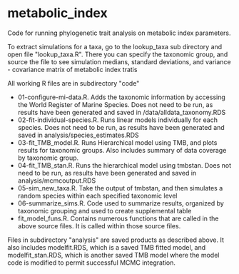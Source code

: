 # metabolic_index
Code for running phylogenetic trait analysis on metabolic index parameters.

To extract simulations for a taxa, go to the lookup_taxa sub directory and open file "lookup_taxa.R".  There you can specify the taxonomic group, and source the file to see simulation medians, standard deviations, and variance - covariance matrix of metabolic index tratis

All working R files are in subdirectory "code"
- 01-configure-mi-data.R.  Adds the taxonomic information by accessing the World Register of Marine Species.  Does not need to be run, as results have been generated and saved in /data/alldata_taxonomy.RDS
- 02-fit-individual-species.R. Runs linear models individually for each species.  Does not need to be run, as results have been generated and saved in analysis/species_estimates.RDS
- 03-fit_TMB_model.R.  Runs Hierarchical model using TMB, and plots results for taxonomic groups. Also includes summary of data coverage by taxonomic group.
- 04-fit_TMB_stan.R.  Runs the hierarchical model using tmbstan.  Does not need to be run, as results have been generated and saved in analysis/mcmcoutput.RDS
- 05-sim_new_taxa.R.  Take the output of tmbstan, and then simulates a random species within each specified taxonomic level
- 06-summarize_sims.R. Code used to summarize results, organized by taxonomic grouping and used to create supplemental table
- fit_model_funs.R.  Contains numerous functions that are called in the above source files.  It is called within those source files.

Files in subdirectory "analysis" are saved products as described above.  It also includes modelfit.RDS, which is a saved TMB fitted  model, and modelfit_stan.RDS, which is another saved TMB model where the model code is modified to permit successful MCMC integration.
